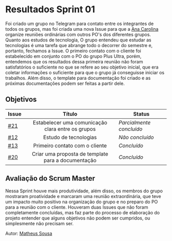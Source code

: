 # Resultados Sprint 01

Foi criado um grupo no Telegram para contato entre os integrantes de todos os grupos, mas foi criada uma nova Issue para que a [Ana Carolina](https://github.com/AnaCarolinaRodriguesLeite)
organize reuniões ordinárias com outros PO's dos diferentes grupos. Quanto aos estudos de tecnologia, O grupo entendeu que estudar as tecnologias é uma tarefa que abrange 
todo o decorrer do semestre e, portanto, fechamos a Issue. O primeiro contato com o cliente foi estabelecido em conjunto com o PO do grupo Plus Ultra, porém, entendemos que os resultados
dessa primeira reunião não foram satisfatórios o suficiente no que se refere ao seu objetivo inicial, que era coletar informações o suficiente para que o grupo já conseguisse iniciar
os trabalhos. Além disso, o template para documentação foi criado e as próximas documentações podem ser feitas a partir dele.


## Objetivos

| Issue |            Título            |         Status        | 
|-------|:----------------------------:|-----------------------|
| [#21](https://github.com/fga-eps-mds/2021-1-Bot/issues/21) | Estabelecer uma comunicação clara entre os grupos | _Parcialmente concluído_ |
| [#12](https://github.com/fga-eps-mds/2021-1-Bot/issues/12) | Estudo de tecnologias | _Não concluído_ |
| [#13](https://github.com/fga-eps-mds/2021-1-Bot/issues/13) | Primeiro contato com o cliente | _Concluído_ |
| [#20](https://github.com/fga-eps-mds/2021-1-Bot/issues/20) | Criar uma proposta de template para a documentação | _Concluído_ |

## Avaliação do Scrum Master

Nessa Sprint houve mais produtividade, além disso, os membros do grupo mostraram proatividade e marcaram uma reunião extraordinária, que teve um impacto muito positivo na organização do grupo
e no preparo do PO para a reunião com o cliente. Houveram duas Issues que não foram completamente concluídas, mas faz parte do processo de elaboração do projeto entender que alguns objetivos não
podem ser cumpridos, ou simplesmente não precisam ser.

Autor: [Matheus Sousa](https://github.com/gatotabaco)
